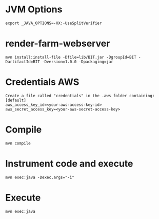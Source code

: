# JVM Options
```export _JAVA_OPTIONS=-XX:-UseSplitVerifier```

# render-farm-webserver
```mvn install:install-file -Dfile=lib/BIT.jar -DgroupId=BIT -DartifactId=BIT -Dversion=1.0.0 -Dpackaging=jar```

# Credentials AWS
```
Create a file called "credentials" in the .aws folder containing:
[default]
aws_access_key_id=<your-aws-access-key-id>
aws_secret_access_key=<your-aws-secret-access-key>
```

# Compile
```
mvn compile
```

# Instrument code and execute
```
mvn exec:java -Dexec.args="-i"
```

# Execute
```
mvn exec:java
```


